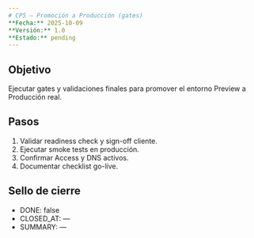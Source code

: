 ```yaml
---
# CP5 — Promoción a Producción (gates)
**Fecha:** 2025-10-09
**Versión:** 1.0
**Estado:** pending
---
```


## Objetivo
Ejecutar gates y validaciones finales para promover el entorno Preview a Producción real.

## Pasos
1. Validar readiness check y sign-off cliente.
2. Ejecutar smoke tests en producción.
3. Confirmar Access y DNS activos.
4. Documentar checklist go-live.

## Sello de cierre
- DONE: false
- CLOSED_AT: —
- SUMMARY: —
